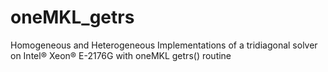 # oneMKL_getrs
Homogeneous and Heterogeneous Implementations of a tridiagonal solver on Intel® Xeon® E-2176G with oneMKL getrs() routine
